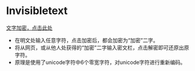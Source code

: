 # Invisibletext

[文字加密，点击此处](https://manakanemu.github.io/Invisibletext/)
* 在明文处输入任意字符，点击加密后，都会加密为“加密”二字。
* 将从网页，或从他人处获得的“加密”二字输入密文栏，点击解密即可还原出原字符。
* 原理是使用了unicode字符中6个零宽字符，对unicode字符进行重新编码。
